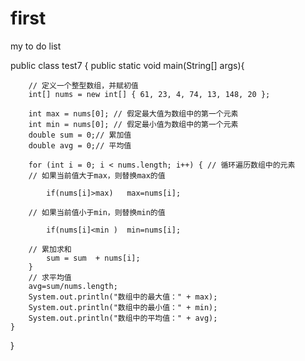 # first
my to do list

public class test7 {
	public static void main(String[] args){

		// 定义一个整型数组，并赋初值
		int[] nums = new int[] { 61, 23, 4, 74, 13, 148, 20 };
        
		int max = nums[0]; // 假定最大值为数组中的第一个元素
		int min = nums[0]; // 假定最小值为数组中的第一个元素
		double sum = 0;// 累加值
		double avg = 0;// 平均值
        
		for (int i = 0; i < nums.length; i++) { // 循环遍历数组中的元素
        // 如果当前值大于max，则替换max的值

    	    if(nums[i]>max)   max=nums[i];
		
        // 如果当前值小于min，则替换min的值
       
            if(nums[i]<min )  min=nums[i];
        
        // 累加求和
            sum = sum  + nums[i];
		}        
        // 求平均值
        avg=sum/nums.length;
		System.out.println("数组中的最大值：" + max);
		System.out.println("数组中的最小值：" + min);
		System.out.println("数组中的平均值：" + avg);
	}
}
